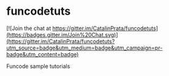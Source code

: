 funcodetuts
===========

[![Join the chat at https://gitter.im/CatalinPrata/funcodetuts](https://badges.gitter.im/Join%20Chat.svg)](https://gitter.im/CatalinPrata/funcodetuts?utm_source=badge&utm_medium=badge&utm_campaign=pr-badge&utm_content=badge)

Funcode sample tutorials
